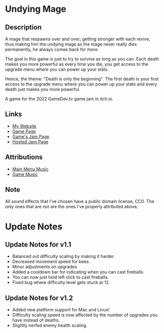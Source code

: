 # Undying Mage

## Description

A mage that respawns over and over; getting stronger with each revive, thus making him the undying mage as the mage never really dies permanently, he always comes back for more.

The goal in this game is just to try to survive as long as you can. Each death makes you more powerful as every time you die, you get access to the upgrade menu where you can power up your stats.

Hence, the theme: "Death is only the beginning". The first death is your first access to the upgrade
menu where you can power up your stats and every death just makes you more powerful.

A game for the 2022 GameDev.tv game jam in itch.io.

## Links

- [My Website](https://dragunwf.herokuapp.com)
- [Game Page](https://dragonwf.itch.io/undying-mage)
- [Game's Jam Page](https://itch.io/jam/gamedevtv-jam-2022/rate/1546432)
- [Hosted Jam Page](https://itch.io/jam/gamedevtv-jam-2022)

## Attributions

- [Main Menu Music](https://opengameart.org/content/emotional-mood-piece)
- [Game Music](https://opengameart.org/content/a-journey-awaits)

## Note

All sound effects that I've chosen have a public domain license, CC0. The only ones that are not are the
ones I've properly attributed above.

# Update Notes

## Update Notes for v1.1

- Balanced out difficulty scaling by making it harder.
- Decreased movement speed for bees.
- Minor adjustments on upgrades.
- Added a cooldown bar for indicating when you can cast fireballs.
- You can now just hold left click to cast fireballs.
- Fixed bug where difficulty level gets stuck at 12.

## Update Notes for v1.2

- Added new platform support for Mac and Linux!
- Difficulty scaling speed is now affected by the number of upgrades you have instead of deaths.
- Slightly nerfed enemy health scaling.
